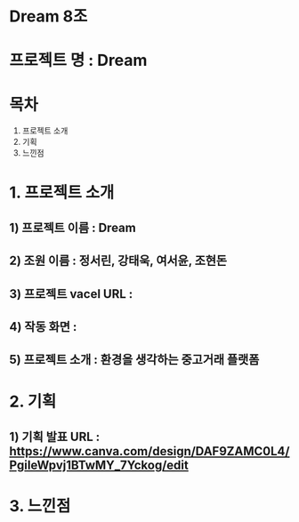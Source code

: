 # Dream 8조 

# 프로젝트 명 : Dream

# 목차
1. 프로젝트 소개
2. 기획
3. 느낀점


# 1. 프로젝트 소개
  ## 1) 프로젝트 이름 : Dream
  ## 2) 조원 이름 : 정서린, 강태욱, 여서윤, 조현돈
  ## 3) 프로젝트 vacel URL : 
  ## 4) 작동 화면 :
  ## 5) 프로젝트 소개 : 환경을 생각하는 중고거래 플랫폼 

# 2. 기획
  ## 1) 기획 발표 URL : https://www.canva.com/design/DAF9ZAMC0L4/PgiIeWpvj1BTwMY_7Yckog/edit

# 3. 느낀점
